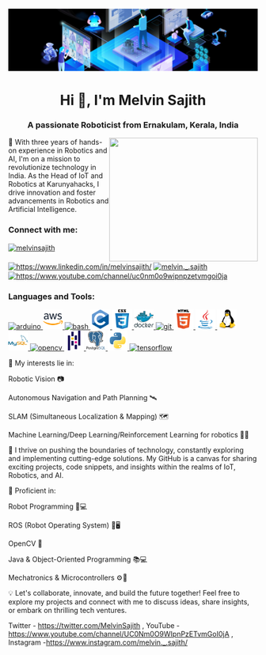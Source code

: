 ![logo](https://github.com/Melvinsajith/Melvinsajith/blob/main/1649467789645.jpeg)

<h1 align="center">Hi 👋, I'm Melvin Sajith</h1>
<h3 align="center">A passionate Roboticist from Ernakulam, Kerala, India</h3>

<img align="right" src="https://github.com/Melvinsajith/Melvinsajith/assets/75600365/69022c56-dc80-48f5-b8ea-188f6abaa9fa" width="300" height="250" />




🤖 With three years of hands-on experience in Robotics and AI, I'm on a mission to revolutionize technology in India. As the Head of IoT and Robotics at Karunyahacks, I drive innovation and foster advancements in Robotics and Artificial Intelligence.



<h3 align="left">Connect with me:</h3>
<p align="left">
<a href="https://twitter.com/melvinsajith" target="blank"><img align="center" src="https://raw.githubusercontent.com/rahuldkjain/github-profile-readme-generator/master/src/images/icons/Social/twitter.svg" alt="melvinsajith" height="30" width="40" /></a>
<a href="https://linkedin.com/in/https://www.linkedin.com/in/melvinsajith/" target="blank"><img align="center" src="https://raw.githubusercontent.com/rahuldkjain/github-profile-readme-generator/master/src/images/icons/Social/linked-in-alt.svg" alt="https://www.linkedin.com/in/melvinsajith/" height="30" width="40" /></a>
<a href="https://instagram.com/melvin._.sajith" target="blank"><img align="center" src="https://raw.githubusercontent.com/rahuldkjain/github-profile-readme-generator/master/src/images/icons/Social/instagram.svg" alt="melvin._.sajith" height="30" width="40" /></a>
<a href="https://www.youtube.com/c/https://www.youtube.com/channel/uc0nm0o9wipnpzetvmgoi0ja" target="blank"><img align="center" src="https://raw.githubusercontent.com/rahuldkjain/github-profile-readme-generator/master/src/images/icons/Social/youtube.svg" alt="https://www.youtube.com/channel/uc0nm0o9wipnpzetvmgoi0ja" height="30" width="40" /></a>
</p>

<h3 align="left">Languages and Tools:</h3>
<p align="left"> <a href="https://www.arduino.cc/" target="_blank" rel="noreferrer"> <img src="https://cdn.worldvectorlogo.com/logos/arduino-1.svg" alt="arduino" width="40" height="40"/> </a> <a href="https://aws.amazon.com" target="_blank" rel="noreferrer"> <img src="https://raw.githubusercontent.com/devicons/devicon/master/icons/amazonwebservices/amazonwebservices-original-wordmark.svg" alt="aws" width="40" height="40"/> </a> <a href="https://www.gnu.org/software/bash/" target="_blank" rel="noreferrer"> <img src="https://www.vectorlogo.zone/logos/gnu_bash/gnu_bash-icon.svg" alt="bash" width="40" height="40"/> </a> <a href="https://www.cprogramming.com/" target="_blank" rel="noreferrer"> <img src="https://raw.githubusercontent.com/devicons/devicon/master/icons/c/c-original.svg" alt="c" width="40" height="40"/> </a> <a href="https://www.w3schools.com/css/" target="_blank" rel="noreferrer"> <img src="https://raw.githubusercontent.com/devicons/devicon/master/icons/css3/css3-original-wordmark.svg" alt="css3" width="40" height="40"/> </a> <a href="https://www.docker.com/" target="_blank" rel="noreferrer"> <img src="https://raw.githubusercontent.com/devicons/devicon/master/icons/docker/docker-original-wordmark.svg" alt="docker" width="40" height="40"/> </a> <a href="https://git-scm.com/" target="_blank" rel="noreferrer"> <img src="https://www.vectorlogo.zone/logos/git-scm/git-scm-icon.svg" alt="git" width="40" height="40"/> </a> <a href="https://www.w3.org/html/" target="_blank" rel="noreferrer"> <img src="https://raw.githubusercontent.com/devicons/devicon/master/icons/html5/html5-original-wordmark.svg" alt="html5" width="40" height="40"/> </a> <a href="https://www.java.com" target="_blank" rel="noreferrer"> <img src="https://raw.githubusercontent.com/devicons/devicon/master/icons/java/java-original.svg" alt="java" width="40" height="40"/> </a> <a href="https://www.linux.org/" target="_blank" rel="noreferrer"> <img src="https://raw.githubusercontent.com/devicons/devicon/master/icons/linux/linux-original.svg" alt="linux" width="40" height="40"/> </a> <a href="https://www.mysql.com/" target="_blank" rel="noreferrer"> <img src="https://raw.githubusercontent.com/devicons/devicon/master/icons/mysql/mysql-original-wordmark.svg" alt="mysql" width="40" height="40"/> </a> <a href="https://opencv.org/" target="_blank" rel="noreferrer"> <img src="https://www.vectorlogo.zone/logos/opencv/opencv-icon.svg" alt="opencv" width="40" height="40"/> </a> <a href="https://pandas.pydata.org/" target="_blank" rel="noreferrer"> <img src="https://raw.githubusercontent.com/devicons/devicon/2ae2a900d2f041da66e950e4d48052658d850630/icons/pandas/pandas-original.svg" alt="pandas" width="40" height="40"/> </a> <a href="https://www.postgresql.org" target="_blank" rel="noreferrer"> <img src="https://raw.githubusercontent.com/devicons/devicon/master/icons/postgresql/postgresql-original-wordmark.svg" alt="postgresql" width="40" height="40"/> </a> <a href="https://www.python.org" target="_blank" rel="noreferrer"> <img src="https://raw.githubusercontent.com/devicons/devicon/master/icons/python/python-original.svg" alt="python" width="40" height="40"/> </a> <a href="https://www.tensorflow.org" target="_blank" rel="noreferrer"> <img src="https://www.vectorlogo.zone/logos/tensorflow/tensorflow-icon.svg" alt="tensorflow" width="40" height="40"/> </a> </p>

🌟 My interests lie in:

Robotic Vision 📷

Autonomous Navigation and Path Planning 🛰️

SLAM (Simultaneous Localization & Mapping) 🗺️

Machine Learning/Deep Learning/Reinforcement Learning for robotics 🤖🧠

🚀 I thrive on pushing the boundaries of technology, constantly exploring and implementing cutting-edge solutions. My GitHub is a canvas for sharing exciting projects, code snippets, and insights within the realms of IoT, Robotics, and AI.

🔧 Proficient in:

Robot Programming 🤖💻

ROS (Robot Operating System) 🤖🖥️

OpenCV 📸

Java & Object-Oriented Programming 📚💻

Mechatronics & Microcontrollers ⚙️🔌

💡 Let's collaborate, innovate, and build the future together! Feel free to explore my projects and connect with me to discuss ideas, share insights, or embark on thrilling tech ventures.

Twitter   - https://twitter.com/MelvinSajith , 
YouTube   - https://www.youtube.com/channel/UC0Nm0O9WIpnPzETvmGoI0jA ,
Instagram -https://www.instagram.com/melvin._.sajith/


<!---
Melvinsajith/Melvinsajith is a ✨ special ✨ repository because its `README.md` (this file) appears on your GitHub profile.
You can click the Preview link to take a look at your changes.
--->
